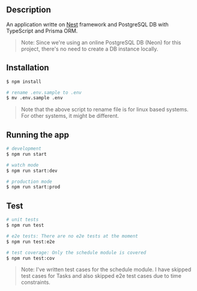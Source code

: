 ## Description

An application writte on [Nest](https://github.com/nestjs/nest) framework and PostgreSQL DB with TypeScript and Prisma ORM.

> Note: Since we're using an online PostgreSQL DB (Neon) for this project, there's no need to create a DB instance locally.

## Installation

```bash
$ npm install

# rename .env.sample to .env
$ mv .env.sample .env
```

> Note that the above script to rename file is for linux based systems. For other systems, it might be different.

## Running the app

```bash
# development
$ npm run start

# watch mode
$ npm run start:dev

# production mode
$ npm run start:prod
```

## Test

```bash
# unit tests
$ npm run test

# e2e tests: There are no e2e tests at the moment
$ npm run test:e2e

# test coverage: Only the schedule module is covered
$ npm run test:cov
```

> Note: I've written test cases for the schedule module. I have skipped test cases for Tasks and also skipped e2e test cases due to time constraints.
